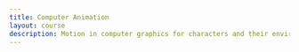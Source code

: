 ```yaml
---
title: Computer Animation
layout: course
description: Motion in computer graphics for characters and their environments. Keyframing, inverse kinematics, particle systems, rigid body dynamics, contact and collision, controller-based active motion, motion capture.
---
```

